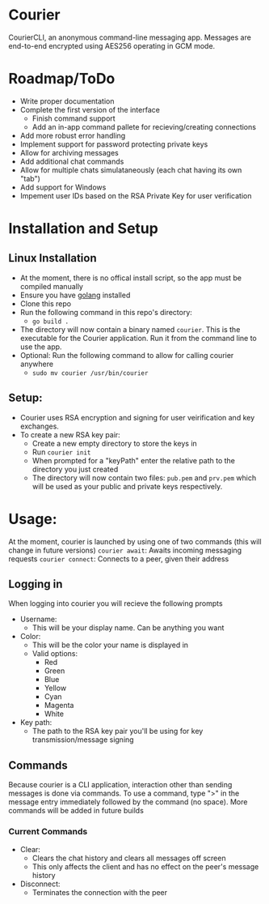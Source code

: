 # Courier
CourierCLI, an anonymous command-line messaging app. Messages are end-to-end encrypted using AES256 operating in GCM mode.

# Roadmap/ToDo
- Write proper documentation
- Complete the first version of the interface
  - Finish command support
  - Add an in-app command pallete for recieving/creating connections
- Add more robust error handling
- Implement support for password protecting private keys
- Allow for archiving messages
- Add additional chat commands
- Allow for multiple chats simulataneously (each chat having its own "tab")
- Add support for Windows
- Impement user IDs based on the RSA Private Key for user verification 

# Installation and Setup
## Linux Installation
- At the moment, there is no offical install script, so the app must be compiled manually
- Ensure you have [golang](https://go.dev/doc/install) installed
- Clone this repo
- Run the following command in this repo's directory:
  - `go build .`
- The directory will now contain a binary named `courier`. This is the executable for the Courier application. Run it from the command line to use the app.
- Optional: Run the following command to allow for calling courier anywhere
  - `sudo mv courier /usr/bin/courier`

## Setup: 
- Courier uses RSA encryption and signing for user veirification and key exchanges.
- To create a new RSA key pair:
  - Create a new empty directory to store the keys in
  - Run `courier init`
  - When prompted for a "keyPath" enter the relative path to the directory you just created
  - The directory will now contain two files: `pub.pem` and `prv.pem` which will be used as your public and private keys respectively.

# Usage:
At the moment, courier is launched by using one of two commands (this will change in future versions)
`courier await`: Awaits incoming messaging requests
`courier connect`: Connects to a peer, given their address

## Logging in
When logging into courier you will recieve the following prompts
- Username:
  - This will be your display name. Can be anything you want
- Color: 
  - This will be the color your name is displayed in 
  - Valid options:
    - Red
    - Green
    - Blue
    - Yellow
    - Cyan
    - Magenta 
    - White
- Key path:
  - The path to the RSA key pair you'll be using for key transmission/message signing

## Commands
Because courier is a CLI application, interaction other than sending messages is done via commands.
To use a command, type ">" in the message entry immediately followed by the command (no space).
More commands will be added in future builds

### Current Commands
- Clear:
  - Clears the chat history and clears all messages off screen
  - This only affects the client and has no effect on the peer's message history
- Disconnect:
  - Terminates the connection with the peer
